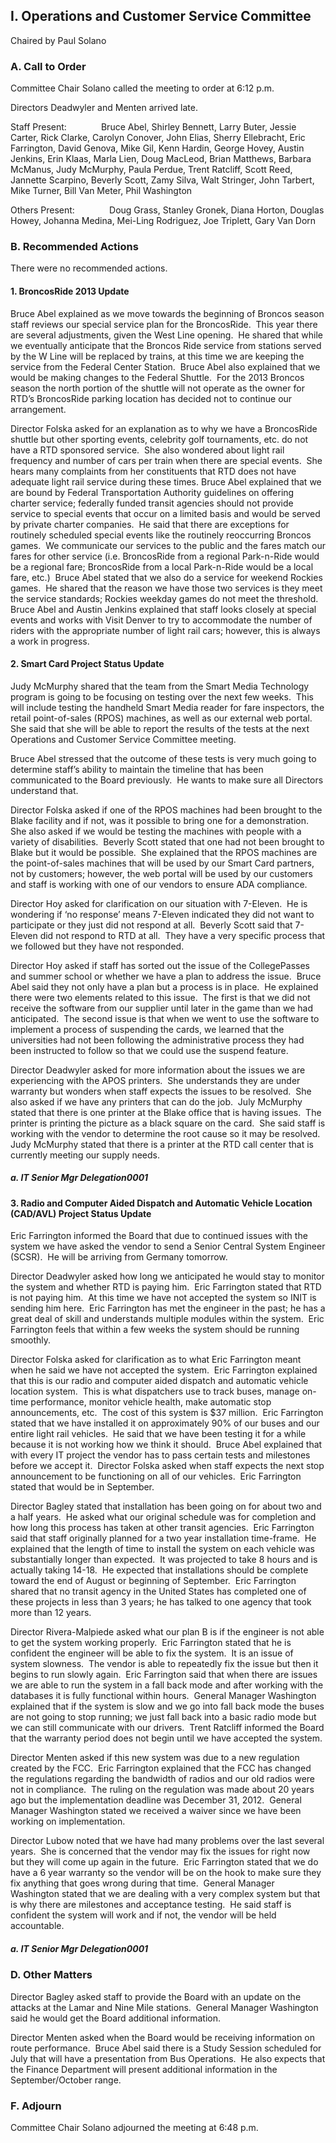 ## I. Operations and Customer Service Committee

Chaired by Paul Solano

### A. Call to Order

Committee Chair Solano called the meeting to order at 6:12 p.m.

Directors Deadwyler and Menten arrived late.

Staff Present:              Bruce Abel, Shirley Bennett, Larry Buter, Jessie Carter, Rick Clarke, Carolyn Conover, John Elias, Sherry Ellebracht, Eric Farrington, David Genova, Mike Gil, Kenn Hardin, George Hovey, Austin Jenkins, Erin Klaas, Marla Lien, Doug MacLeod, Brian Matthews, Barbara McManus, Judy McMurphy, Paula Perdue, Trent Ratcliff, Scott Reed, Jannette Scarpino, Beverly Scott, Zamy Silva, Walt Stringer, John Tarbert, Mike Turner, Bill Van Meter, Phil Washington

Others Present:              Doug Grass, Stanley Gronek, Diana Horton, Douglas Howey, Johanna Medina, Mei-Ling Rodriguez, Joe Triplett, Gary Van Dorn

### B. Recommended Actions

There were no recommended actions.

#### 1. BroncosRide 2013 Update

Bruce Abel explained as we move towards the beginning of Broncos season staff reviews our special service plan for the BroncosRide.  This year there are several adjustments, given the West Line opening.  He shared that while we eventually anticipate that the Broncos Ride service from stations served by the W Line will be replaced by trains, at this time we are keeping the service from the Federal Center Station.  Bruce Abel also explained that we would be making changes to the Federal Shuttle.  For the 2013 Broncos season the north portion of the shuttle will not operate as the owner for RTD’s BroncosRide parking location has decided not to continue our arrangement.

Director Folska asked for an explanation as to why we have a BroncosRide shuttle but other sporting events, celebrity golf tournaments, etc. do not have a RTD sponsored service.  She also wondered about light rail frequency and number of cars per train when there are special events.  She hears many complaints from her constituents that RTD does not have adequate light rail service during these times.  Bruce Abel explained that we are bound by Federal Transportation Authority guidelines on offering charter service; federally funded transit agencies should not provide service to special events that occur on a limited basis and would be served by private charter companies.  He said that there are exceptions for routinely scheduled special events like the routinely reoccurring Broncos games.  We communicate our services to the public and the fares match our fares for other service (i.e. BroncosRide from a regional Park-n-Ride would be a regional fare; BroncosRide from a local Park-n-Ride would be a local fare, etc.)  Bruce Abel stated that we also do a service for weekend Rockies games.  He shared that the reason we have those two services is they meet the service standards; Rockies weekday games do not meet the threshold.  Bruce Abel and Austin Jenkins explained that staff looks closely at special events and works with Visit Denver to try to accommodate the number of riders with the appropriate number of light rail cars; however, this is always a work in progress.

#### 2. Smart Card Project Status Update

Judy McMurphy shared that the team from the Smart Media Technology program is going to be focusing on testing over the next few weeks.  This will include testing the handheld Smart Media reader for fare inspectors, the retail point-of-sales (RPOS) machines, as well as our external web portal.  She said that she will be able to report the results of the tests at the next Operations and Customer Service Committee meeting.

Bruce Abel stressed that the outcome of these tests is very much going to determine staff’s ability to maintain the timeline that has been communicated to the Board previously.  He wants to make sure all Directors understand that.

Director Folska asked if one of the RPOS machines had been brought to the Blake facility and if not, was it possible to bring one for a demonstration.  She also asked if we would be testing the machines with people with a variety of disabilities.  Beverly Scott stated that one had not been brought to Blake but it would be possible.  She explained that the RPOS machines are the point-of-sales machines that will be used by our Smart Card partners, not by customers; however, the web portal will be used by our customers and staff is working with one of our vendors to ensure ADA compliance.

Director Hoy asked for clarification on our situation with 7-Eleven.  He is wondering if ‘no response’ means 7-Eleven indicated they did not want to participate or they just did not respond at all.  Beverly Scott said that 7-Eleven did not respond to RTD at all.  They have a very specific process that we followed but they have not responded.

Director Hoy asked if staff has sorted out the issue of the CollegePasses and summer school or whether we have a plan to address the issue.  Bruce Abel said they not only have a plan but a process is in place.  He explained there were two elements related to this issue.  The first is that we did not receive the software from our supplier until later in the game than we had anticipated.  The second issue is that when we went to use the software to implement a process of suspending the cards, we learned that the universities had not been following the administrative process they had been instructed to follow so that we could use the suspend feature.

Director Deadwyler asked for more information about the issues we are experiencing with the APOS printers.  She understands they are under warranty but wonders when staff expects the issues to be resolved.  She also asked if we have any printers that can do the job.  July McMurphy stated that there is one printer at the Blake office that is having issues.  The printer is printing the picture as a black square on the card.  She said staff is working with the vendor to determine the root cause so it may be resolved.  Judy McMurphy stated that there is a printer at the RTD call center that is currently meeting our supply needs.

##### a. IT Senior Mgr Delegation0001

#### 3. Radio and Computer Aided Dispatch and Automatic Vehicle Location (CAD/AVL) Project Status Update

Eric Farrington informed the Board that due to continued issues with the system we have asked the vendor to send a Senior Central System Engineer (SCSR).  He will be arriving from Germany tomorrow.

Director Deadwyler asked how long we anticipated he would stay to monitor the system and whether RTD is paying him.  Eric Farrington stated that RTD is not paying him.  At this time we have not accepted the system so INIT is sending him here.  Eric Farrington has met the engineer in the past; he has a great deal of skill and understands multiple modules within the system.  Eric Farrington feels that within a few weeks the system should be running smoothly.

Director Folska asked for clarification as to what Eric Farrington meant when he said we have not accepted the system.  Eric Farrington explained that this is our radio and computer aided dispatch and automatic vehicle location system.  This is what dispatchers use to track buses, manage on-time performance, monitor vehicle health, make automatic stop announcements, etc.  The cost of this system is $37 million.  Eric Farrington stated that we have installed it on approximately 90% of our buses and our entire light rail vehicles.  He said that we have been testing it for a while because it is not working how we think it should.  Bruce Abel explained that with every IT project the vendor has to pass certain tests and milestones before we accept it.  Director Folska asked when staff expects the next stop announcement to be functioning on all of our vehicles.  Eric Farrington stated that would be in September.

Director Bagley stated that installation has been going on for about two and a half years.  He asked what our original schedule was for completion and how long this process has taken at other transit agencies.  Eric Farrington said that staff originally planned for a two year installation time-frame.  He explained that the length of time to install the system on each vehicle was substantially longer than expected.  It was projected to take 8 hours and is actually taking 14-18.  He expected that installations should be complete toward the end of August or beginning of September.  Eric Farrington shared that no transit agency in the United States has completed one of these projects in less than 3 years; he has talked to one agency that took more than 12 years.

Director Rivera-Malpiede asked what our plan B is if the engineer is not able to get the system working properly.  Eric Farrington stated that he is confident the engineer will be able to fix the system.  It is an issue of system slowness.  The vendor is able to repeatedly fix the issue but then it begins to run slowly again.  Eric Farrington said that when there are issues we are able to run the system in a fall back mode and after working with the databases it is fully functional within hours.  General Manager Washington explained that if the system is slow and we go into fall back mode the buses are not going to stop running; we just fall back into a basic radio mode but we can still communicate with our drivers.  Trent Ratcliff informed the Board that the warranty period does not begin until we have accepted the system.

Director Menten asked if this new system was due to a new regulation created by the FCC.  Eric Farrington explained that the FCC has changed the regulations regarding the bandwidth of radios and our old radios were not in compliance.  The ruling on the regulation was made about 20 years ago but the implementation deadline was December 31, 2012.  General Manager Washington stated we received a waiver since we have been working on implementation.

Director Lubow noted that we have had many problems over the last several years.  She is concerned that the vendor may fix the issues for right now but they will come up again in the future.  Eric Farrington stated that we do have a 6 year warranty so the vendor will be on the hook to make sure they fix anything that goes wrong during that time.  General Manager Washington stated that we are dealing with a very complex system but that is why there are milestones and acceptance testing.  He said staff is confident the system will work and if not, the vendor will be held accountable.

##### a. IT Senior Mgr Delegation0001

### D. Other Matters

Director Bagley asked staff to provide the Board with an update on the attacks at the Lamar and Nine Mile stations.  General Manager Washington said he would get the Board additional information.

Director Menten asked when the Board would be receiving information on route performance.  Bruce Abel said there is a Study Session scheduled for July that will have a presentation from Bus Operations.  He also expects that the Finance Department will present additional information in the September/October range.

### F. Adjourn

Committee Chair Solano adjourned the meeting at 6:48 p.m.